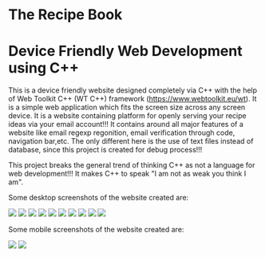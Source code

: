 # The Recipe Book
# Device Friendly Web Development using C++ 

This is a device friendly website designed completely via C++ with the help of Web Toolkit C++ (WT C++) framework (https://www.webtoolkit.eu/wt). It is a simple web application which fits the screen size across any screen device. It is a website containing platform for openly serving your recipe ideas via your email account!!! It contains around all major features of a website like email regexp regonition, email verification through code, navigation bar,etc. The only different here is the use of text files instead of database, since this project is created for debug process!!!

This project breaks the general trend of thinking C++ as not a language for web development!!! It makes C++ to speak "I am not as weak you think I am".

Some desktop screenshots of the website created are:

<img src="https://github.com/BeepLoveKarki/The-Recipe-Book/blob/master/Screenshots/ss1.png"/>
<img src="https://github.com/BeepLoveKarki/The-Recipe-Book/blob/master/Screenshots/ss2.png"/>
<img src="https://github.com/BeepLoveKarki/The-Recipe-Book/blob/master/Screenshots/ss3.png"/>
<img src="https://github.com/BeepLoveKarki/The-Recipe-Book/blob/master/Screenshots/ss4.png"/>
<img src="https://github.com/BeepLoveKarki/The-Recipe-Book/blob/master/Screenshots/ss5.png"/>
<img src="https://github.com/BeepLoveKarki/The-Recipe-Book/blob/master/Screenshots/ss6.png"/>
<img src="https://github.com/BeepLoveKarki/The-Recipe-Book/blob/master/Screenshots/ss7.png"/>
<img src="https://github.com/BeepLoveKarki/The-Recipe-Book/blob/master/Screenshots/ss8.png"/>
<img src="https://github.com/BeepLoveKarki/The-Recipe-Book/blob/master/Screenshots/ss9.png"/>
<img src="https://github.com/BeepLoveKarki/The-Recipe-Book/blob/master/Screenshots/ss10.png"/>

Some mobile screenshots of the website created are:

<img src="https://github.com/BeepLoveKarki/The-Recipe-Book/blob/master/Screenshots/ss12.png"/>
<img src="https://github.com/BeepLoveKarki/The-Recipe-Book/blob/master/Screenshots/ss13.png"/>

